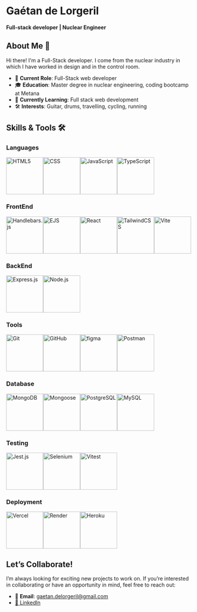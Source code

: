 # Gaétan de Lorgeril

**Full-stack developer | Nuclear Engineer**

## About Me 👋

Hi there! I'm a Full-Stack developer.
I come from the nuclear industry in which I have worked in design and in the control room.
- 💼 **Current Role**: Full-Stack web developer
- 🎓 **Education**: Master degree in nuclear engineering, coding bootcamp at Metana
- 🌱 **Currently Learning**: Full stack web development
- 🛠️ **Interests**: Guitar, drums, travelling, cycling, running

## Skills & Tools 🛠️

### Languages
<div style="display: flex; flex-direction: row">
  <img src="https://img.shields.io/badge/-%230d1117?style=flat-square&logo=html5&logoColor=orange" width="100" title="HTML5" />
  <img src="https://img.shields.io/badge/-%230d1117?style=flat-square&logo=css" width="100" title="CSS"/>
  <img src="https://img.shields.io/badge/-%230d1117?style=flat-square&logo=javascript" width="100" title="JavaScript"/>
  <img src="https://img.shields.io/badge/-%230d1117?style=flat-square&logo=typescript" width="100" title="TypeScript"/>
</div>


### FrontEnd
<div style="display: flex; flex-direction: row">
  <img src="https://img.shields.io/badge/-%230d1117?style=flat-square&logo=handlebars.js" width="100" title="Handlebars.js"/>
  <img src="https://img.shields.io/badge/-%230d1117?style=flat-square&logo=ejs" width="100" title="EJS"/>
  <img src="https://img.shields.io/badge/-%230d1117?style=flat-square&logo=react" width="100" title="React"/>
  <img src="https://img.shields.io/badge/-%230d1117?style=flat-square&logo=tailwindcss" width="100" title="TailwindCSS"/>
  <img src="https://img.shields.io/badge/-%230d1117?style=flat-square&logo=vite" width="100" title="Vite"/>
</div>

### BackEnd
<div style="display: flex; flex-direction: row">
  <img src="https://img.shields.io/badge/-%230d1117?style=flat-square&logo=express" width="100" title="Express.js"/>
  <img src="https://img.shields.io/badge/-%230d1117?style=flat-square&logo=node.js" width="100" title="Node.js"/>
</div>

### Tools
<div style="display: flex; flex-direction: row">
  <img src="https://img.shields.io/badge/-%230d1117?style=flat-square&logo=Git" width="100" title="Git"/>
  <img src="https://img.shields.io/badge/-%230d1117?style=flat-square&logo=GitHub" width="100" title="GitHub"/>
  <img src="https://img.shields.io/badge/-%230d1117?style=flat-square&logo=figma" width="100" title="figma"/>
  <img src="https://img.shields.io/badge/-%230d1117?style=flat-square&logo=Postman" width="100" title="Postman"/>
</div>

### Database
<div style="display: flex; flex-direction: row">
  <img src="https://img.shields.io/badge/-%230d1117?style=flat-square&logo=MongoDB" width="100" title="MongoDB"/>
  <img src="https://img.shields.io/badge/-%230d1117?style=flat-square&logo=mongoosedotws" width="100" title="Mongoose"/>
  <img src="https://img.shields.io/badge/-%230d1117?style=flat-square&logo=postgresql" width="100" title="PostgreSQL"/>
  <img src="https://img.shields.io/badge/-%230d1117?style=flat-square&logo=mysql" width="100" title="MySQL"/>
</div>

### Testing
<div style="display: flex; flex-direction: row">
  <img src="https://img.shields.io/badge/-%230d1117?style=flat-square&logo=jest" width="100" title="Jest.js"/>
  <img src="https://img.shields.io/badge/-%230d1117?style=flat-square&logo=selenium" width="100" title="Selenium"/>
  <img src="https://img.shields.io/badge/-%230d1117?style=flat-square&logo=vitest" width="100" title="Vitest"/>
</div>

### Deployment
<div style="display: flex; flex-direction: row">
  <img src="https://img.shields.io/badge/-%230d1117?style=flat-square&logo=vercel" width="100" title="Vercel"/>
  <img src="https://img.shields.io/badge/-%230d1117?style=flat-square&logo=render" width="100" title="Render"/>
  <img src="https://img.shields.io/badge/-%230d1117?style=flat-square&logo=heroku" width="100" title="Heroku"/>
</div>

## Let’s Collaborate!

I’m always looking for exciting new projects to work on. If you’re interested in collaborating or have an opportunity in mind, feel free to reach out:

- 📧 **Email**: gaetan.delorgeril@gmail.com<a href="https://www.linkedin.com/in/ga%C3%A9tan-de-lorgeril-167a36158/" target="_blank" title="Connect on LinkedIn">
- 💼 [LinkedIn](https://www.linkedin.com/in/ga%C3%A9tan-de-lorgeril-167a36158/)

